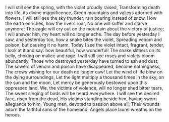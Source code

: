 I will still see the spring, with the violet proudly raised,
Transforming death into life, its divine magnificence,
Green mountains and valleys adorned with flowers.
I will still see the sky thunder, rain pouring instead of snow,
How the earth enriches, how the rivers roar,
No one will suffer and starve anymore;
The eagle will cry out on the mountain about the victory of justice;
I will answer him, my heart will no longer ache.
The day before yesterday I saw, and yesterday too, how a snake bites the violet,
Spreading venom and poison, but causing it no harm.
Today I see the violet intact, fragrant, tender,
I look at it and say: how beautiful, how wonderful!
The snake slithers on its belly, choking on malice and rage.
I will still see roses and violets bloom abundantly,
Those who destroyed yesterday have turned to ash and dust;
The sowers of venom and poison have disappeared, become nothingness,
The crows wishing for our death no longer caw!
Let the wind of life blow on the dying surroundings,
Let the light multiply a thousand times in the sky, on the sun and the moon,
Let mercy be generously bestowed upon this oppressed land.
We, the victims of violence, will no longer shed bitter tears,
The sweet singing of birds will be heard everywhere.
I will see the desired face, risen from the dead,
His victims standing beside him, having sworn allegiance to him,
Young men, devoted to passion above all;
Their wounds adorn the faithful sons of the homeland,
Angels place laurel wreaths on the heroes.